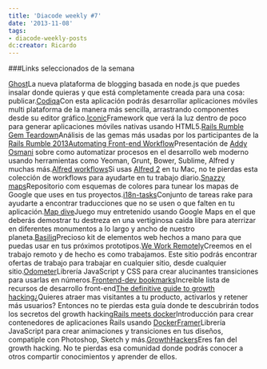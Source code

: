 ```yaml
---
title: 'Diacode weekly #7'
date: '2013-11-08'
tags:
- diacode-weekly-posts
dc:creator: Ricardo
---
```


###Links seleccionados de la semana


[Ghost](https://ghost.org/)La nueva plataforma de 
blogging basada en node.js que puedes insalar donde quieras y que está completamente creada para una cosa: publicar.[Codiqa](https://codiqa.com/)Con esta aplicación podrás desarrollar aplicaciones móviles multi plataforma de la manera más sencilla, arrastrando componentes desde su editor gráfico.[Iconic](http://ionicframework.com/)Framework que verá la luz dentro de poco para generar aplicaciones móviles nativas usando HTML5.[Rails Rumble Gem Teardown](http://www.dwellable.com/blog/Rails-Rumble-Gem-Teardown)Análisis de las gemas más usadas por los participantes de la 
[Rails Rumble 2013](http://railsrumble.com/)[Automating Front-end Workflow](https://speakerdeck.com/addyosmani/automating-front-end-workflow)Presentación de 
[Addy Osmani](http://addyosmani.com/blog/) sobre como automatizar procesos en el desarrollo web moderno usando herramientas como Yeoman, Grunt, Bower, Sublime, Alfred y muchas más.[Alfred workflows](https://github.com/zenorocha/alfred-workflows)Si usas 
[Alfred 2](http://www.alfredapp.com/) en tu Mac, no te pierdas esta colección de 
workflows para ayudarte en tu trabajo diario.[Snazzy maps](http://snazzymaps.com/)Repositorio com esquemas de colores para tunear los mapas de Google que uses en tus proyectos.[i18n-tasks](https://github.com/glebm/i18n-tasks)Conjunto de tareas 
rake para ayudarte a encontrar traducciones que no se usen o que falten en tu aplicación.[Map dive](http://mapdive.weareinstrument.com/)Juego muy entretenido usando Google Maps en el que deberás demostrar tu destreza en una vertiginosa caida libre para aterrizar en diferentes monumentos a lo largo y ancho de nuestro planeta.[Basiliq](http://cloudcastlegroup.com/blog/basiliq)Precioso kit de elementos web hechos a mano para que puedas usar en tus próximos prototipos.[We Work Remotely](https://weworkremotely.com/)Creemos en el trabajo remoto y de hecho es como trabajamos. Este sitio podrás encontrar ofertas de trabajo para trabajar en cualquier sitio, desde cualquier sitio.[Odometer](http://github.hubspot.com/odometer/docs/welcome/)Librería 
JavaScript y 
CSS para crear alucinantes transiciones para usarlas en números.[Frontend-dev bookmarks](https://github.com/dypsilon/frontend-dev-bookmarks)Increible lista de recursos de desarrollo 
front-end[The definitive guide to growth hacking](http://www.quicksprout.com/the-definitive-guide-to-growth-hacking/)¿Quieres atraer mas visitantes a tu producto, activarlos y retener más usuarios? Entonces no te pierdas esta guía donde te descubrirán todos los secretos del 
growth hacking[Rails meets docker](http://blog.gemnasium.com/post/65599561888/rails-meets-docker)Introducción para crear contenedores de aplicaciones 
Rails usando 
[Docker](https://www.docker.io/)[Framer](http://www.framerjs.com/)Librería 
JavaScript para crear animaciones y transiciones en tus diseños, compatiple con Photoshop, Sketch y más.[GrowthHackers](http://growthhackers.com/)Eres fan del 
growth hacking. No te pierdas esa comunidad donde podrás conocer a otros compartir conocimientos y aprender de ellos.
